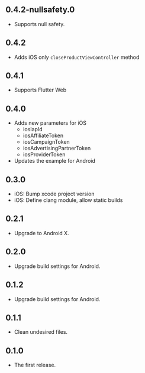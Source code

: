## 0.4.2-nullsafety.0

- Supports null safety.

## 0.4.2

- Adds iOS only `closeProductViewController` method

## 0.4.1

- Supports Flutter Web

## 0.4.0

- Adds new parameters for iOS
  - iosIapId
  - iosAffiliateToken
  - iosCampaignToken
  - iosAdvertisingPartnerToken
  - iosProviderToken
- Updates the example for Android

## 0.3.0

- iOS: Bump xcode project version
- iOS: Define clang module, allow static builds

## 0.2.1

- Upgrade to Android X.

## 0.2.0

- Upgrade build settings for Android.

## 0.1.2

- Upgrade build settings for Android.

## 0.1.1

- Clean undesired files.

## 0.1.0

- The first release.
